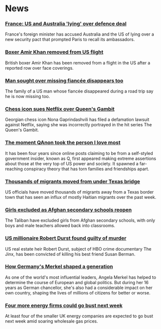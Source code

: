 # News
### [France: US and Australia 'lying' over defence deal](https://www.bbc.com/news/world-europe-58610234)
France's foreign minister has accused Australia and the US of lying over a new security pact that prompted Paris to recall its ambassadors. 
### [Boxer Amir Khan removed from US flight](https://www.bbc.com/news/uk-58612530)
British boxer Amir Khan has been removed from a flight in the US after a reported row over face coverings.
### [Man sought over missing fiancée disappears too](https://www.bbc.com/news/world-us-canada-58607813)
The family of a US man whose fiancée disappeared during a road trip say he is now missing too. 
### [Chess icon sues Netflix over Queen's Gambit](https://www.bbc.com/news/entertainment-arts-58600453)
Georgian chess icon Nona Gaprindashvili has filed a defamation lawsuit against Netflix, saying she was incorrectly portrayed in the hit series The Queen's Gambit.
### [The moment QAnon took the person I love most](https://www.bbc.com/news/world-us-canada-57369349)
It has been four years since online posts claiming to be from a self-styled government insider, known as Q, first appeared making extreme assertions about those at the very top of US power and society. It spawned a far-reaching conspiracy theory that has torn families and friendships apart. 
### [Thousands of migrants moved from under Texas bridge](https://www.bbc.com/news/world-us-canada-58612566)
US officials have moved thousands of migrants away from a Texas border town that has seen an influx of mostly Haitian migrants over the past week. 
### [Girls excluded as Afghan secondary schools reopen](https://www.bbc.com/news/world-asia-58607816)
The Taliban have excluded girls from Afghan secondary schools, with only boys and male teachers allowed back into classrooms.
### [US millionaire Robert Durst found guilty of murder](https://www.bbc.com/news/world-us-canada-58605688)
US real estate heir Robert Durst, subject of HBO crime documentary The Jinx, has been convicted of killing his best friend Susan Berman.
### [How Germany's Merkel shaped a generation](https://www.bbc.com/news/world-europe-58597504)
As one of the world's most influential leaders, Angela Merkel has helped to determine the course of European and global politics. But during her 16 years as German chancellor, she's also had a considerable impact on her own country, shaping the lives of millions of citizens for better or worse.  
### [Four more energy firms could go bust next week](https://www.bbc.com/news/business-58610561)
At least four of the smaller UK energy companies are expected to go bust next week amid soaring wholesale gas prices. 
